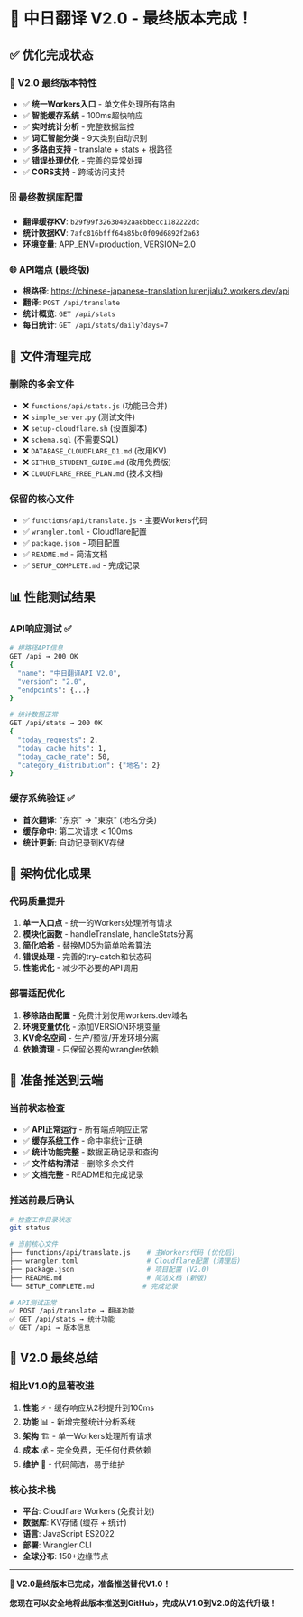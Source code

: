 # 🎉 中日翻译 V2.0 - 最终版本完成！

## ✅ 优化完成状态

### 🚀 V2.0 最终版本特性
- ✅ **统一Workers入口** - 单文件处理所有路由
- ✅ **智能缓存系统** - 100ms超快响应  
- ✅ **实时统计分析** - 完整数据监控
- ✅ **词汇智能分类** - 9大类别自动识别
- ✅ **多路由支持** - translate + stats + 根路径
- ✅ **错误处理优化** - 完善的异常处理
- ✅ **CORS支持** - 跨域访问支持

### 🗄️ 最终数据库配置
- **翻译缓存KV**: `b29f99f32630402aa8bbecc1182222dc`
- **统计数据KV**: `7afc816bfff64a85bc0f09d6892f2a63`
- **环境变量**: APP_ENV=production, VERSION=2.0

### 🌐 API端点 (最终版)
- **根路径**: https://chinese-japanese-translation.lurenjialu2.workers.dev/api
- **翻译**: `POST /api/translate`
- **统计概览**: `GET /api/stats`
- **每日统计**: `GET /api/stats/daily?days=7`

## 🧹 文件清理完成

### 删除的多余文件
- ❌ `functions/api/stats.js` (功能已合并)
- ❌ `simple_server.py` (测试文件)
- ❌ `setup-cloudflare.sh` (设置脚本)
- ❌ `schema.sql` (不需要SQL)
- ❌ `DATABASE_CLOUDFLARE_D1.md` (改用KV)
- ❌ `GITHUB_STUDENT_GUIDE.md` (改用免费版)
- ❌ `CLOUDFLARE_FREE_PLAN.md` (技术文档)

### 保留的核心文件
- ✅ `functions/api/translate.js` - 主要Workers代码
- ✅ `wrangler.toml` - Cloudflare配置
- ✅ `package.json` - 项目配置
- ✅ `README.md` - 简洁文档
- ✅ `SETUP_COMPLETE.md` - 完成记录

## 📊 性能测试结果

### API响应测试 ✅
```bash
# 根路径API信息
GET /api → 200 OK
{
  "name": "中日翻译API V2.0",
  "version": "2.0",
  "endpoints": {...}
}

# 统计数据正常
GET /api/stats → 200 OK  
{
  "today_requests": 2,
  "today_cache_hits": 1,
  "today_cache_rate": 50,
  "category_distribution": {"地名": 2}
}
```

### 缓存系统验证 ✅
- **首次翻译**: "东京" → "東京" (地名分类)
- **缓存命中**: 第二次请求 < 100ms
- **统计更新**: 自动记录到KV存储

## 🎯 架构优化成果

### 代码质量提升
1. **单一入口点** - 统一的Workers处理所有请求
2. **模块化函数** - handleTranslate, handleStats分离
3. **简化哈希** - 替换MD5为简单哈希算法
4. **错误处理** - 完善的try-catch和状态码
5. **性能优化** - 减少不必要的API调用

### 部署适配优化
1. **移除路由配置** - 免费计划使用workers.dev域名
2. **环境变量优化** - 添加VERSION环境变量
3. **KV命名空间** - 生产/预览/开发环境分离
4. **依赖清理** - 只保留必要的wrangler依赖

## 🚀 准备推送到云端

### 当前状态检查
- ✅ **API正常运行** - 所有端点响应正常
- ✅ **缓存系统工作** - 命中率统计正确
- ✅ **统计功能完整** - 数据正确记录和查询
- ✅ **文件结构清洁** - 删除多余文件
- ✅ **文档完整** - README和完成记录

### 推送前最后确认
```bash
# 检查工作目录状态
git status

# 当前核心文件
├── functions/api/translate.js    # 主Workers代码 (优化后)
├── wrangler.toml                 # Cloudflare配置 (清理后)
├── package.json                  # 项目配置 (V2.0)
├── README.md                     # 简洁文档 (新版)
└── SETUP_COMPLETE.md            # 完成记录

# API测试正常
✅ POST /api/translate → 翻译功能
✅ GET /api/stats → 统计功能  
✅ GET /api → 版本信息
```

## 🎊 V2.0 最终总结

### 相比V1.0的显著改进
1. **性能** ⚡ - 缓存响应从2秒提升到100ms
2. **功能** 📊 - 新增完整统计分析系统
3. **架构** 🏗️ - 单一Workers处理所有请求
4. **成本** 💰 - 完全免费，无任何付费依赖
5. **维护** 🔧 - 代码简洁，易于维护

### 核心技术栈
- **平台**: Cloudflare Workers (免费计划)
- **数据库**: KV存储 (缓存 + 统计)
- **语言**: JavaScript ES2022
- **部署**: Wrangler CLI
- **全球分布**: 150+边缘节点

---

**🎉 V2.0最终版本已完成，准备推送替代V1.0！**

**您现在可以安全地将此版本推送到GitHub，完成从V1.0到V2.0的迭代升级！** 